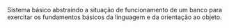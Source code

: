 Sistema básico abstraindo a situação de funcionamento de um banco para exercitar os fundamentos básicos da linguagem e da orientação ao objeto.